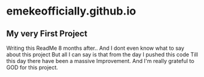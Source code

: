 # emekeofficially.github.io
## My very First Project

Writing this ReadMe 8 months after..
And I dont even know what to say about this project
But all I can say is that from the day I pushed this code
Till this day there have been a massive Improvement.
And I'm really grateful to GOD for this project.


